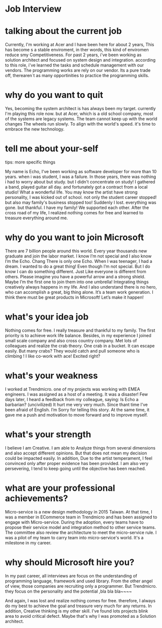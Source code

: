 # Job Interview

# talking about the current job

Currently, I'm working at Acer and I have been here for about 2 years, This has become s a stable enviroment, in ther words, this kind of enviromen reduce smy Competitiveness. For past 2 years, i've been working as solution architect and focused on system design and integration. according to this role, i've learned the tasks and schedule management with our vendors. The programming works are rely on our vendor. Its a pure trade off, therearen`t as many opportinities to practice the programming skills.

# why do you want to quit

Yes, becoming the system architect is has always been my target. currently I'm playing this role now. but at Acer, which is a old school company, most of the systems are legacy systems. The team cannot keep up with the world changes The wheels run slowly. To align with the world's speed. it's time to embrace the new technology.

# tell me about your-self

tips: more specific things

My name is Echo, I've been working as software developer for more than 10 years. when i was student, I was a failure. In those years, there was nothing i had to worry about but study. but I didn't concentrate on study! I gathered a band, played guitar all day. and fortunately got a contract from a local studio! What a wonderful life. You may know the artist have strong personality, I was kicked out of school. not only the student career stopped! but also may family's business stopped too! Suddenly I lost. everything was gone. but thankful. I have my family! We supported each other. After the cross road of my life, I realized nothing comes for free and learned to treasure everything around me.

# why do you want to join Microsoft



There are 7 billion people around this world. Every year thousands new graduate and join the labor market. I know I’m not special and I also know I’m the Echo. Chang There is only one Echo. When I was teenager, I had a dream. I wanted to do a great thing! Even though I’m not special. But I do know I can do something different. Just Like everyone is different from others. Please imagine you have a powerful arrow and a strong shield. Maybe I’m the first one to join them into one umbrella! Integrating things creatively always happens in my life. And I also understand there is no hero, who can accomplish a great, big thing alone. It’s a team work generation. I think there must be great products in Microsoft! Let’s make it happen!

# what's your idea job

Nothing comes for free. I really treasure and thankful to my family. The first priority is to achieve work life balance. Besides, in my experience I joined small scale company and also cross country company. Met lots of colleagues and realize the crab theory. One crab in a bucket. It can escape easily. But many crabs? They would catch and pull someone who is climbing ! I like co-work with ace! Excited right?

# what's your weakness

I worked at Trendmicro. one of my projects was working with EMEA engineers. I was assigned as a host of a meeting. It was a disaster! Few days later, I heard a feedback from my colleague, saying: Is Echo a barbarian? (uncivilized) It hurt me very very much. Since thant time I've been afraid of English. I’m Sorry for telling this story. At the same time, it gave me a push and motivation to move forward and to improve myself.

# what's your strength

I believe  I am Creative. I am able to Analyze things from several dimensions and also accept different opinions. But that does not mean my decision could be impacted easily. In addition, Due to the artist temperament, I feel convinced only after proper evidence has been provided.
I am also very persevering, I tend to keep going until the objective has been reached. 



# what are your professional achievements?

Micro-service is a new design methodology in 2015 Taiwan. At that time, I was a member in ECommerce team in Trendmicro and has been assigned to engage with Micro-service. During the adoption, every teams have to propose their service model and integration method to other service teams. The committee also review the architecture to meet the micro-service rule. I was a pilot of my team to carry team into micro-service's world. It's a milestone in my career.



# why should Microsoft hire you?

In my past career, all interviews are focus on the understanding of programming language, framework and used library. From the other angel of view, those companies are recruiting only a programmer. But Trendmicro. they focus on the personality and the potential ,bla bla bla~~~~

And again, I was lost and realize nothing comes for free. therefore, I always do my best to achieve the goal and treasure very much for any returns. In addition, Creative thinking is my other skill. I've found lots projects blink area to avoid critical defect. Maybe that's why I was promoted as a Solution architect. 















